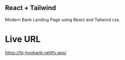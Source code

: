 ## React + Tailwind

Modern Bank Landing Page using React and Tailwind css.

# Live URL
https://fq-hoobank.netlify.app/